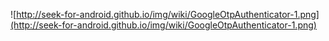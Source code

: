 ![http://seek-for-android.github.io/img/wiki/GoogleOtpAuthenticator-1.png](http://seek-for-android.github.io/img/wiki/GoogleOtpAuthenticator-1.png)
